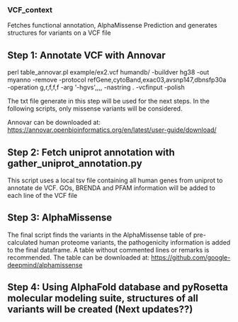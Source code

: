 ### VCF_context
Fetches functional annotation, AlphaMissense Prediction and generates structures for variants on a VCF file

## Step 1: Annotate VCF with Annovar
perl table_annovar.pl example/ex2.vcf humandb/ -buildver hg38 -out myanno -remove -protocol refGene,cytoBand,exac03,avsnp147,dbnsfp30a -operation g,r,f,f,f -arg '-hgvs',,,, -nastring . -vcfinput -polish

The txt file generate in this step will be used for the next steps. In the following scripts, only missense variants will be considered.

Annovar can be downloaded at: https://annovar.openbioinformatics.org/en/latest/user-guide/download/


## Step 2: Fetch uniprot annotation with gather_uniprot_annotation.py
This script uses a local tsv file containing all human genes from uniprot to annotate de VCF. GOs, BRENDA and PFAM information will be added to each line of the VCF file

## Step 3: AlphaMissense
The final script finds the variants in the AlphaMissense table of pre-calculated human proteome variants, the pathogenicity information is added to the final dataframe. A table without commented lines or remarks is recommended.
The table can be downloaded at: https://github.com/google-deepmind/alphamissense

## Step 4: Using AlphaFold database and pyRosetta molecular modeling suite, structures of all variants will be created (Next updates??)
